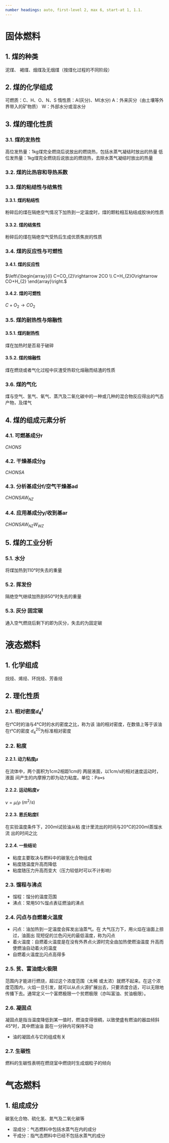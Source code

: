 ```yaml
---
number headings: auto, first-level 2, max 6, start-at 1, 1.1.
---
```

# 固体燃料
## 1. 煤的种类
泥煤、 褐煤、烟煤及无烟煤（按煤化过程的不同阶段）
## 2. 煤的化学组成
可燃质：C、H、O、N、S
惰性质：A(灰分)、M(水分)
A：外来灰分（由土壤等外界带入的矿物质）
W：外部水分或湿水分
## 3. 煤的理化性质
### 3.1. 煤的发热性
高位发热量：1kg煤完全燃烧后说放出的燃烧热，包括水蒸气凝结时放出的热量
低位发热量：1kg煤完全燃烧后说放出的燃烧热，去除水蒸气凝结时放出的热量
### 3.2. 煤的比热容和导热系数
### 3.3. 煤的粘结性与结焦性
#### 3.3.1. 煤的粘结性
粉碎后的煤在隔绝空气情况下加热到一定温度时，煤的颗粒相互粘结成胶块的性质
#### 3.3.2. 煤的结焦性
粉碎后的煤在隔绝空气受热后生成优质焦炭的性质
### 3.4. 煤的反应性与可燃性
#### 3.4.1. 煤的反应性
$\left\{\begin{array}{l}
C+CO_{2}\rightarrow 2CO 
 \\
C+H_{2}O\rightarrow CO+H_{2}
\end{array}\right.$
#### 3.4.2. 煤的可燃性
$C+O_{2}\rightarrow CO_{2}$
### 3.5. 煤的耐热性与熔融性
#### 3.5.1. 煤的耐热性
煤在加热时是否易于破碎
#### 3.5.2. 煤的熔融性
煤在燃烧或者气化过程中灰渣受热软化熔融而结渣的性质
### 3.6. 煤的气化
煤与空气、氢气、氧气、蒸汽及二氧化碳中的一种或几种的混合物反应得出的气态产物，及煤气
## 4. 煤的组成元素分析
### 4.1. 可燃基成分r
$CHONS$
### 4.2. 干燥基成分g
$CHONSA$
### 4.3. 分析基成分f/空气干燥基ad
$CHONSAW_{NZ}$
### 4.4. 应用基成分y/收到基ar
$CHONSAW_{NZ}W_{WZ}$
## 5. 煤的工业分析
### 5.1. 水分
将煤加热到110°时失去的重量
### 5.2. 挥发份
隔绝空气继续加热到850°时失去的重量
### 5.3. 灰分 固定碳
通入空气燃烧后剩下的即为灰分，失去的为固定碳
# 液态燃料
## 1. 化学组成
烷烃、烯烃、环烷烃、芳香烃
## 2. 理化性质
### 2.1. 相对密度$d_{4}^{t}$
在t℃时的油与4℃时的水的密度之比，称为该 油的相对密度，在数值上等于该油在t℃的密度
$d_{4}^{20}$为标准相对密度
### 2.2. 粘度
#### 2.2.1. 动力粘度$\mu$
在流体中，两个面积为1cm2相距1cm的 两层液面，以1cm/s的相对速度运动时，液面 间产生的内摩擦力即为动力粘度。单位：Pa•s
#### 2.2.2. 运动粘度$\nu$
$\nu = \mu / \rho$     $(m^{2}/s)$
#### 2.2.3. 恩氏粘度E
在实验温度条件下，200ml试验油从粘 度计里流出的时间与20℃的200ml蒸馏水流 出的时间之比
#### 2.2.4. 一些结论
- 粘度主要取决与燃料中的碳氢化合物组成
- 粘度随温度升高而降低
- 粘度随压力升高而变大（压力较低时可以不计影响）
### 2.3. 馏程与沸点
- 馏程：馏分的温度范围
- 沸点：常用50%馏点表征燃油的沸点
### 2.4. 闪点与自燃着火温度
- 闪点：油加热到一定温度会挥发出油蒸气。在 大气压力下，用火焰在油面上掠过，油面出 现短促的兰色闪光的最低温度，称为闪点
- 着火温度：自燃着火温度是在没有外界点火源时完全由加热使燃油温度 升高而使燃油自动着火的温度
- 自燃着火温度比闪点高得多
### 2.5. 贫、富油熄火极限
范围内才能进行燃烧，超过这个浓度范围（太稀 或太浓）就燃不起来。在这个浓度范围内，火焰一旦引发，就可以从点火源扩展出去，只要浓度合适，可以无限地传播下去。通常定义一个富燃极限一个贫燃极限（亦叫富油、贫油极限）。
### 2.6. 凝固点
凝固点是指当温度降低到某一值时，燃油变得很稠，以致使盛有燃油的器皿倾斜45°时，其中燃油油 面在一分钟内可保持不动
- 油的凝固点与它的组成有关
### 2.7. 生碳性
燃料的生碳性表明在燃烧室中燃烧时生成烟粒子的倾向
# 气态燃料
## 1. 组成成分
碳氢化合物、硫化氢、氮气及二氧化碳等
- 湿成分：气态燃料中包括水蒸气在内的成分
- 干成分：指气态燃料中已经不包括水蒸气的成分




